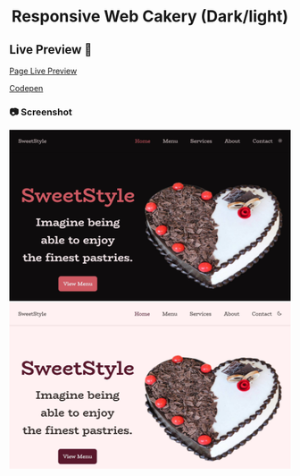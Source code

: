 <h1 align="center">Responsive Web Cakery (Dark/light)</h1>

## Live Preview 🔧
<a href="https://jean-carje.github.io/Responsive-website-cakery-main/">Page Live Preview</a>

<a href="https://codepen.io/carje/full/WNGVZpd">Codepen</a>

### :camera: Screenshot
<img src="https://raw.githubusercontent.com/Jean-carje/Responsive-website-cakery-main/master/art/art1.jpg" alt="dark">
<img src="https://raw.githubusercontent.com/Jean-carje/Responsive-website-cakery-main/master/art/art2.jpg" alt="light">
